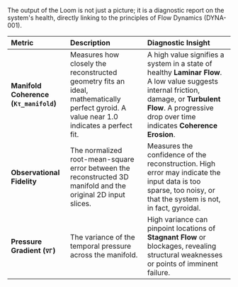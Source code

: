 The output of the Loom is not just a picture; it is a diagnostic report on the system's health, directly linking to the principles of Flow Dynamics (DYNA-001).

| Metric | Description | Diagnostic Insight |
|:---|:---|:---|
| **Manifold Coherence (`Kτ_manifold`)** | Measures how closely the reconstructed geometry fits an ideal, mathematically perfect gyroid. A value near 1.0 indicates a perfect fit. | A high value signifies a system in a state of healthy **Laminar Flow**. A low value suggests internal friction, damage, or **Turbulent Flow**. A progressive drop over time indicates **Coherence Erosion**. |
| **Observational Fidelity** | The normalized root-mean-square error between the reconstructed 3D manifold and the original 2D input slices. | Measures the confidence of the reconstruction. High error may indicate the input data is too sparse, too noisy, or that the system is not, in fact, gyroidal. |
| **Pressure Gradient (`∇Γ`)** | The variance of the temporal pressure across the manifold. | High variance can pinpoint locations of **Stagnant Flow** or blockages, revealing structural weaknesses or points of imminent failure. |